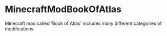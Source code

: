 # MinecraftModBookOfAtlas
Minecraft mod called 'Book of Atlas' includes many different categories of modifications
